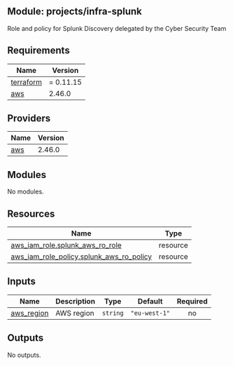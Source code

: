 ## Module: projects/infra-splunk

Role and policy for Splunk Discovery delegated by the Cyber Security Team

## Requirements

| Name | Version |
|------|---------|
| <a name="requirement_terraform"></a> [terraform](#requirement\_terraform) | = 0.11.15 |
| <a name="requirement_aws"></a> [aws](#requirement\_aws) | 2.46.0 |

## Providers

| Name | Version |
|------|---------|
| <a name="provider_aws"></a> [aws](#provider\_aws) | 2.46.0 |

## Modules

No modules.

## Resources

| Name | Type |
|------|------|
| [aws_iam_role.splunk_aws_ro_role](https://registry.terraform.io/providers/hashicorp/aws/2.46.0/docs/resources/iam_role) | resource |
| [aws_iam_role_policy.splunk_aws_ro_policy](https://registry.terraform.io/providers/hashicorp/aws/2.46.0/docs/resources/iam_role_policy) | resource |

## Inputs

| Name | Description | Type | Default | Required |
|------|-------------|------|---------|:--------:|
| <a name="input_aws_region"></a> [aws\_region](#input\_aws\_region) | AWS region | `string` | `"eu-west-1"` | no |

## Outputs

No outputs.
